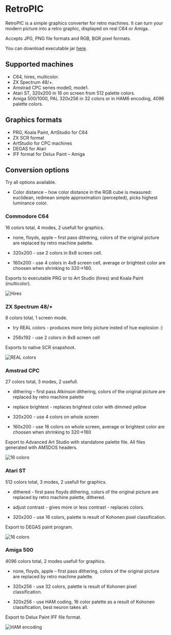 # RetroPIC

RetroPIC is a simple graphics converter for retro machines. It can turn your modern picture into a retro graphic, displayed on real C64 or Amiga.

Accepts JPG, PNG file formats and RGB, BGR pixel formats.

You can download executable jar [here](retropic.jar).

## Supported machines

* C64, hires, multicolor.
* ZX Spectrum 48/+.
* Amstrad CPC series mode0, mode1.
* Atari ST, 320x200 in 16 on screen from 512 palette colors.
* Amiga 500/1000, PAL 320x256 in 32 colors or in HAM6 encoding, 4096 palette colors.

## Graphics formats

* PRG, Koala Paint, ArtStudio for C64
* ZX SCR format
* ArtStudio for CPC machines
* DEGAS for Atari
* IFF format for Delux Paint – Amiga

## Conversion options

Try all options available.

* Color distance – how color distance in the RGB cube is measured: euclidean, redmean simple approximation (percepted), picks highest luminance color.

### Commodore C64

16 colors total, 4 modes, 2 usefull for graphics.

* none, floyds, apple – first pass dithering, colors of the original picture are replaced by retro machine palette.

* 320x200 - use 2 colors in 8x8 screen cell.
* 160x200 - use 4 colors in 4x8 screen cell, average or brightest color are choosen when shrinking to 320->160.

Exports to executable PRG or to Art Studio (hires) and Koala Paint (multicolor).

![Hires](venusC64.png)

### ZX Spectrum 48/+

8 colors total, 1 screen mode.

* try REAL colors - produces more tinty picture insted of hue explosion :)

* 256x192 - use 2 colors in 8x8 screen cell

Exports to native SCR snapshoot.

![REAL colors](venusZX.png)

### Amstrad CPC

27 colors total, 3 modes, 2 usefull.

* dithering – first pass Atkinson dithering, colors of the original picture are replaced by retro machine palette
* replace brightest - replaces brightest color with dimmed yellow

* 320x200 - use 4 colors on whole screen
* 160x200 - use 16 colors on whole screen, average or brightest color are choosen when shrinking to 320->160

Export to Advanced Art Studio with standalone palette file. All files generated with AMSDOS headers.

![16 colors](venusCPC.png)

### Atari ST

512 colors total, 3 modes, 2 usefull for graphics.

* dithered - first pass floyds dithering, colors of the original picture are replaced by retro machine palette, dithered.
* adjust contrast - gives more or less contrast - replaces colors.

* 320x200 - use 16 colors, palette is result of Kohonen pixel classification.

Export to DEGAS paint program.

![16 colors](venusST.png)

### Amiga 500

4096 colors total, 2 modes usefull for graphics.

* none, floyds, apple – first pass dithering, colors of the original picture are replaced by retro machine palette.

* 320x256 - use 32 colors, palette is result of Kohonen pixel classification.
* 320x256 - use HAM coding, 16 color palette as a result of Kohonen classification, best neuron takes all.

Export to Delux Paint IFF file format.

![HAM encoding](venusAMIGA.png)
